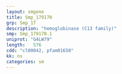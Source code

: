 ```yaml
---
layout: smgene
title: Smp_179170
grp: Smp_17
description: "hemoglobinase (C13 family)"
smp: Smp_179170.1
uniprot: "G4LW79"
length:   576
cdd: "cl00042, pfam01650"
kk: ns
categories: sm
---
```

